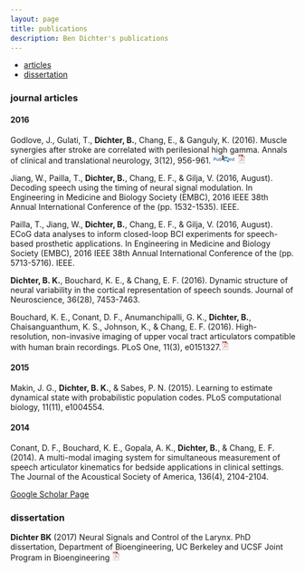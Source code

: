 ```yaml
---
layout: page
title: publications
description: Ben Dichter's publications
---
```


<div class="navbar">
    <div class="navbar-inner">
        <ul class="nav">
            <li><a href="#articles">articles</a></li>
            <li><a href="#thesis">dissertation</a></li>
        </ul>
    </div>
</div>


### <a name="articles"></a>journal articles

#### 2016
Godlove, J., Gulati, T., **Dichter, B.**, Chang, E., & Ganguly, K. (2016). Muscle synergies after stroke are correlated with perilesional high gamma. Annals of clinical and translational neurology, 3(12), 956-961.
[![PubMed](icons16/pubmed-icon.png)](https://www.ncbi.nlm.nih.gov/pmc/articles/PMC5224817/)
[![pdf](icons16/pdf-icon.png)](https://pdfs.semanticscholar.org/63fb/7db9644fb869546e98a92ac91a914005ae79.pdf)
<!-- https://doi.org/10.1002/acn3.368 -->

Jiang, W., Pailla, T., **Dichter, B.**, Chang, E. F., & Gilja, V. (2016, August). Decoding speech using the timing of neural signal modulation. In Engineering in Medicine and Biology Society (EMBC), 2016 IEEE 38th Annual International Conference of the (pp. 1532-1535). IEEE.

Pailla, T., Jiang, W., **Dichter, B.**, Chang, E. F., & Gilja, V. (2016, August). ECoG data analyses to inform closed-loop BCI experiments for speech-based prosthetic applications. In Engineering in Medicine and Biology Society (EMBC), 2016 IEEE 38th Annual International Conference of the (pp. 5713-5716). IEEE.

**Dichter, B. K.**, Bouchard, K. E., & Chang, E. F. (2016). Dynamic structure of neural variability in the cortical representation of speech sounds. Journal of Neuroscience, 36(28), 7453-7463.

Bouchard, K. E., Conant, D. F., Anumanchipalli, G. K., **Dichter, B.**, Chaisanguanthum, K. S., Johnson, K., & Chang, E. F. (2016). High-resolution, non-invasive imaging of upper vocal tract articulators compatible with human brain recordings. PLoS One, 11(3), e0151327.[![pdf](icons16/pdf-icon.png)](http://journals.plos.org/plosone/article/file?id=10.1371/journal.pone.0151327&type=printable)

#### 2015
Makin, J. G., **Dichter, B. K.**, & Sabes, P. N. (2015). Learning to estimate dynamical state with probabilistic population codes. PLoS computational biology, 11(11), e1004554.

#### 2014
Conant, D. F., Bouchard, K. E., Gopala, A. K., **Dichter, B.**, & Chang, E. F. (2014). A multi-modal imaging system for simultaneous measurement of speech articulator kinematics for bedside applications in clinical settings. The Journal of the Acoustical Society of America, 136(4), 2104-2104.



[Google Scholar Page](https://scholar.google.com/citations?hl=en&user=_IwI_oEAAAAJ&view_op=list_works&gmla=AJsN-F6brpRxSPRuLOGPgkFiBaf-Fo0ACeh8aw-LzPurpyjvbmgiUb_0HNKXWWohFymedDVQ6tLwvbWiFf0lAmFnMeolXonGh4iNnYq8edQZw7imer9uIM-JBcKo9Fno8T5nTwpXq9quCdh4Gyyb2ECme_H9XnFwwMdJxeiwNY8g4i83S_0yI7M)


### <a name="thesis"></a>dissertation

**Dichter BK** (2017) Neural Signals and Control of the Larynx.  PhD dissertation, Department of Bioengineering,
UC Berkeley and UCSF Joint Program in Bioengineering
[![pdf (24.6 MB)](icons16/pdf-icon.png)](assets/dichter_thesis.pdf)
